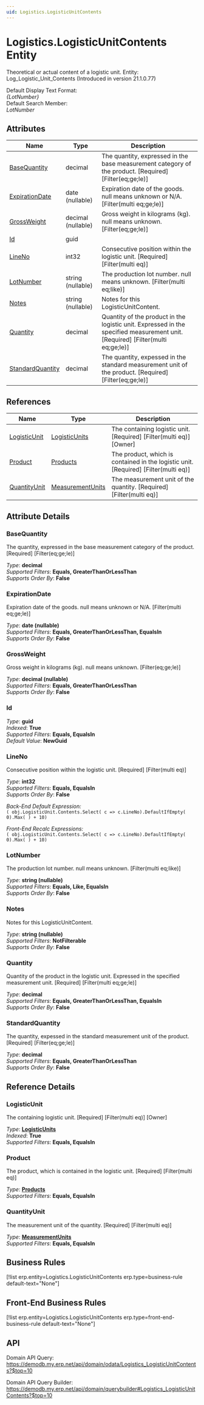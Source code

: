 ```yaml
---
uid: Logistics.LogisticUnitContents
---
```

# Logistics.LogisticUnitContents Entity

Theoretical or actual content of a logistic unit. Entity: Log_Logistic_Unit_Contents (Introduced in version 21.1.0.77)

Default Display Text Format:  
_{LotNumber}_  
Default Search Member:  
_LotNumber_  

## Attributes

| Name | Type | Description |
| ---- | ---- | --- |
| [BaseQuantity](Logistics.LogisticUnitContents.md#basequantity) | decimal | The quantity, expressed in the base measurement category of the product. [Required] [Filter(eq;ge;le)] 
| [ExpirationDate](Logistics.LogisticUnitContents.md#expirationdate) | date (nullable) | Expiration date of the goods. null means unknown or N/A. [Filter(multi eq;ge;le)] 
| [GrossWeight](Logistics.LogisticUnitContents.md#grossweight) | decimal (nullable) | Gross weight in kilograms (kg). null means unknown. [Filter(eq;ge;le)] 
| [Id](Logistics.LogisticUnitContents.md#id) | guid |  
| [LineNo](Logistics.LogisticUnitContents.md#lineno) | int32 | Consecutive position within the logistic unit. [Required] [Filter(multi eq)] 
| [LotNumber](Logistics.LogisticUnitContents.md#lotnumber) | string (nullable) | The production lot number. null means unknown. [Filter(multi eq;like)] 
| [Notes](Logistics.LogisticUnitContents.md#notes) | string (nullable) | Notes for this LogisticUnitContent. 
| [Quantity](Logistics.LogisticUnitContents.md#quantity) | decimal | Quantity of the product in the logistic unit. Expressed in the specified measurement unit. [Required] [Filter(multi eq;ge;le)] 
| [StandardQuantity](Logistics.LogisticUnitContents.md#standardquantity) | decimal | The quantity, expessed in the standard measurement unit of the product. [Required] [Filter(eq;ge;le)] 

## References

| Name | Type | Description |
| ---- | ---- | --- |
| [LogisticUnit](Logistics.LogisticUnitContents.md#logisticunit) | [LogisticUnits](Logistics.LogisticUnits.md) | The containing logistic unit. [Required] [Filter(multi eq)] [Owner] |
| [Product](Logistics.LogisticUnitContents.md#product) | [Products](General.Products.Products.md) | The product, which is contained in the logistic unit. [Required] [Filter(multi eq)] |
| [QuantityUnit](Logistics.LogisticUnitContents.md#quantityunit) | [MeasurementUnits](General.MeasurementUnits.md) | The measurement unit of the quantity. [Required] [Filter(multi eq)] |


## Attribute Details

### BaseQuantity

The quantity, expressed in the base measurement category of the product. [Required] [Filter(eq;ge;le)]

_Type_: **decimal**  
_Supported Filters_: **Equals, GreaterThanOrLessThan**  
_Supports Order By_: **False**  

### ExpirationDate

Expiration date of the goods. null means unknown or N/A. [Filter(multi eq;ge;le)]

_Type_: **date (nullable)**  
_Supported Filters_: **Equals, GreaterThanOrLessThan, EqualsIn**  
_Supports Order By_: **False**  

### GrossWeight

Gross weight in kilograms (kg). null means unknown. [Filter(eq;ge;le)]

_Type_: **decimal (nullable)**  
_Supported Filters_: **Equals, GreaterThanOrLessThan**  
_Supports Order By_: **False**  

### Id

_Type_: **guid**  
_Indexed_: **True**  
_Supported Filters_: **Equals, EqualsIn**  
_Default Value_: **NewGuid**  

### LineNo

Consecutive position within the logistic unit. [Required] [Filter(multi eq)]

_Type_: **int32**  
_Supported Filters_: **Equals, EqualsIn**  
_Supports Order By_: **False**  

_Back-End Default Expression:_  
`( obj.LogisticUnit.Contents.Select( c => c.LineNo).DefaultIfEmpty( 0).Max( ) + 10)`

_Front-End Recalc Expressions:_  
`( obj.LogisticUnit.Contents.Select( c => c.LineNo).DefaultIfEmpty( 0).Max( ) + 10)`
### LotNumber

The production lot number. null means unknown. [Filter(multi eq;like)]

_Type_: **string (nullable)**  
_Supported Filters_: **Equals, Like, EqualsIn**  
_Supports Order By_: **False**  

### Notes

Notes for this LogisticUnitContent.

_Type_: **string (nullable)**  
_Supported Filters_: **NotFilterable**  
_Supports Order By_: **False**  

### Quantity

Quantity of the product in the logistic unit. Expressed in the specified measurement unit. [Required] [Filter(multi eq;ge;le)]

_Type_: **decimal**  
_Supported Filters_: **Equals, GreaterThanOrLessThan, EqualsIn**  
_Supports Order By_: **False**  

### StandardQuantity

The quantity, expessed in the standard measurement unit of the product. [Required] [Filter(eq;ge;le)]

_Type_: **decimal**  
_Supported Filters_: **Equals, GreaterThanOrLessThan**  
_Supports Order By_: **False**  


## Reference Details

### LogisticUnit

The containing logistic unit. [Required] [Filter(multi eq)] [Owner]

_Type_: **[LogisticUnits](Logistics.LogisticUnits.md)**  
_Indexed_: **True**  
_Supported Filters_: **Equals, EqualsIn**  

### Product

The product, which is contained in the logistic unit. [Required] [Filter(multi eq)]

_Type_: **[Products](General.Products.Products.md)**  
_Supported Filters_: **Equals, EqualsIn**  

### QuantityUnit

The measurement unit of the quantity. [Required] [Filter(multi eq)]

_Type_: **[MeasurementUnits](General.MeasurementUnits.md)**  
_Supported Filters_: **Equals, EqualsIn**  



## Business Rules

[!list erp.entity=Logistics.LogisticUnitContents erp.type=business-rule default-text="None"]

## Front-End Business Rules

[!list erp.entity=Logistics.LogisticUnitContents erp.type=front-end-business-rule default-text="None"]

## API

Domain API Query:
<https://demodb.my.erp.net/api/domain/odata/Logistics_LogisticUnitContents?$top=10>

Domain API Query Builder:
<https://demodb.my.erp.net/api/domain/querybuilder#Logistics_LogisticUnitContents?$top=10>

